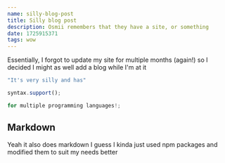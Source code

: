 ```yaml
---
name: silly-blog-post
title: Silly blog post
description: Osmii remembers that they have a site, or something
date: 1725915371
tags: wow
---
```


Essentially, I forgot to update my site for multiple months (again!) so I decided I might as well add a blog while I'm at it


```js
"It's very silly and has"

syntax.support();

for multiple programming languages!;
```

## Markdown
Yeah it also does markdown I guess I kinda just used npm packages and modified them to suit my needs better